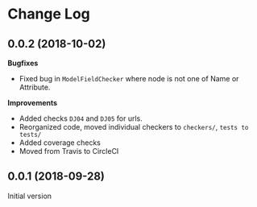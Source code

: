 Change Log
==========

0.0.2 (2018-10-02)
------------------

**Bugfixes**

-   Fixed bug in `ModelFieldChecker` where node is not one of Name or Attribute.

**Improvements**

- Added checks `DJ04` and `DJ05` for urls.
- Reorganized code, moved individual checkers to `checkers/`, `tests to tests/`
- Added coverage checks
- Moved from Travis to CircleCI


0.0.1 (2018-09-28)
------------------

Initial version